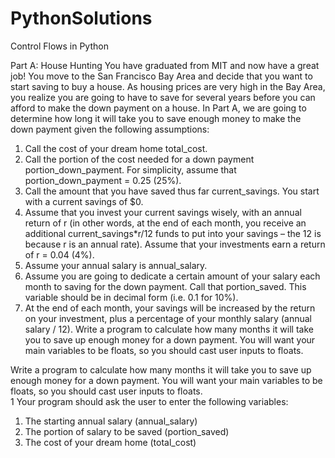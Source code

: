 # PythonSolutions
Control Flows in Python

Part A: House Hunting
You have graduated from MIT and now have a great job! You move to the San Francisco Bay Area and
decide that you want to start saving to buy a house.  As housing prices are very high in the Bay Area,
you realize you are going to have to save for several years before you can afford to make the down
payment on a house. In Part A, we are going to determine how long it will take you to save enough
money to make the down payment given the following assumptions:
1. Call the cost of your dream home total_cost.
2. Call the portion of the cost needed for a down payment portion_down_payment. For
simplicity, assume that portion_down_payment = 0.25 (25%).
3. Call the amount that you have saved thus far current_savings. You start with a current
savings of $0. 
4. Assume that you invest your current savings wisely, with an annual return of r (in other words,
at the end of each month, you receive an additional current_savings*r/12 funds to put into
your savings – the 12 is because r is an annual rate). Assume that your investments earn a 
return of r = 0.04 (4%).
5. Assume your annual salary is annual_salary.
6. Assume you are going to dedicate a certain amount of your salary each month to saving for 
the down payment. Call that portion_saved. This variable should be in decimal form (i.e. 0.1
for 10%). 
7. At the end of each month, your savings will be increased by the return on your investment,
plus a percentage of your monthly salary (annual salary / 12).
Write a program to calculate how many months it will take you to save up enough money for a down
payment. You will want your main variables to be floats, so you should cast user inputs to floats.   

Write a program to calculate how many months it will take you to save up enough money for a down
payment. You will want your main variables to be floats, so you should cast user inputs to floats.   
1
Your program should ask the user to enter the following variables:
1. The starting annual salary (annual_salary)
2. The portion of salary to be saved (portion_saved)
3. The cost of your dream home (total_cost)
